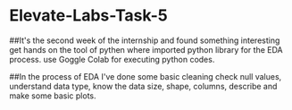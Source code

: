 # Elevate-Labs-Task-5

##It's the second week of the internship and found something interesting get hands on the tool of pythen where imported python library for the EDA process. use Goggle Colab for executing python codes. 

 ##In the process of EDA I've done some basic cleaning check null values, understand data type, know the data size, shape, columns, describe and make some basic plots.
 
 
